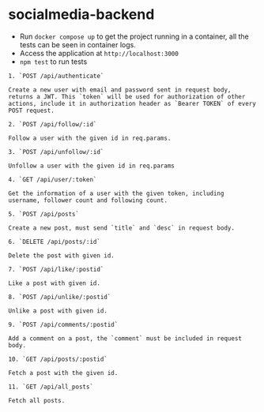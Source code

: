 # socialmedia-backend
- Run `docker compose up` to get the project running in a container, all the tests can be seen in container logs. 
- Access the application at `http://localhost:3000`
- `npm test` to run tests

```
1. `POST /api/authenticate`

Create a new user with email and password sent in request body, returns a JWT. This `token` will be used for authorization of other actions, include it in authorization header as `Bearer TOKEN` of every POST request.

2. `POST /api/follow/:id`

Follow a user with the given id in req.params.

3. `POST /api/unfollow/:id`

Unfollow a user with the given id in req.params

4. `GET /api/user/:token`

Get the information of a user with the given token, including username, follower count and following count.

5. `POST /api/posts`

Create a new post, must send `title` and `desc` in request body.

6. `DELETE /api/posts/:id`

Delete the post with given id.

7. `POST /api/like/:postid`

Like a post with given id.

8. `POST /api/unlike/:postid`

Unlike a post with given id.

9. `POST /api/comments/:postid`

Add a comment on a post, the `comment` must be included in request body.

10. `GET /api/posts/:postid`

Fetch a post with the given id.

11. `GET /api/all_posts`

Fetch all posts.
```